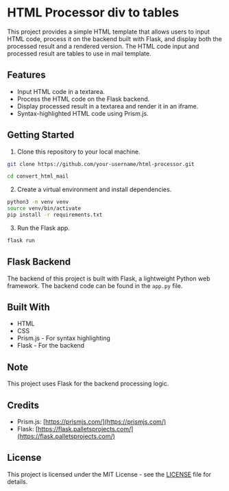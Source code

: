 
# HTML Processor div to tables

This project provides a simple HTML template that allows users to input HTML code, process it on the backend built with Flask, and display both the processed result and a rendered version. The HTML code input and processed result are tables to use in mail template.

## Features

- Input HTML code in a textarea.
- Process the HTML code on the Flask backend.
- Display processed result in a textarea and render it in an iframe.
- Syntax-highlighted HTML code using Prism.js.

## Getting Started

1. Clone this repository to your local machine.

```sh
git clone https://github.com/your-username/html-processor.git
```

```sh
cd convert_html_mail
```

2. Create a virtual environment and install dependencies.

```sh
python3 -m venv venv
source venv/bin/activate
pip install -r requirements.txt
```

3. Run the Flask app.

```sh
flask run
```

## Flask Backend

The backend of this project is built with Flask, a lightweight Python web framework. The backend code can be found in the `app.py` file.

## Built With

- HTML
- CSS
- Prism.js - For syntax highlighting
- Flask - For the backend

## Note

This project uses Flask for the backend processing logic.

## Credits

- Prism.js: [https://prismjs.com/](https://prismjs.com/)
- Flask: [https://flask.palletsprojects.com/](https://flask.palletsprojects.com/)

## License

This project is licensed under the MIT License - see the [LICENSE](LICENSE) file for details.
